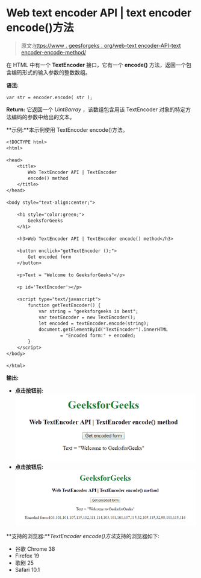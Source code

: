 # Web text encoder API | text encoder encode()方法

> 原文:[https://www . geesforgeks . org/web-text encoder-API-text encoder-encode-method/](https://www.geeksforgeeks.org/web-textencoder-api-textencoder-encode-method/)

在 HTML 中有一个 **TextEncoder** 接口，它有一个 **encode()** 方法，返回一个包含编码形式的输入参数的整数数组。

**语法:**

```htmlhtml
var str = encoder.encode( str );
```

**Return:** 它返回一个 *Uint8array* ，该数组包含用该 TextEncoder 对象的特定方法编码的参数中给出的文本。

**示例:**本示例使用 TextEncoder encode()方法。

```htmlhtml
<!DOCTYPE html>
<html>

<head>
    <title>
        Web TextEncoder API | TextEncoder
        encode() method
    </title>
</head>

<body style="text-align:center;">

    <h1 style="color:green;"> 
        GeeksforGeeks 
    </h1>

    <h3>Web TextEncoder API | TextEncoder encode() method</h3>

    <button onclick="getTextEncoder ();">
        Get encoded form
    </button>

    <p>Text = "Welcome to GeeksforGeeks"</p>

    <p id='TextEncoder'></p>

    <script type="text/javascript">
        function getTextEncoder() {
            var string = "geeksforgeeks is best";
            var textEncoder = new TextEncoder();
            let encoded = textEncoder.encode(string);
            document.getElementById("TextEncoder").innerHTML
                    = "Encoded form:" + encoded;
        }
    </script>
</body>

</html>
```

**输出:**

*   **点击按钮前:**
    ![](img/deff3fb7ef6b9f90e078c31aea19dcb2.png)
*   **点击按钮后:**
    ![](img/7ac1140002bd3a063d9306f269a4dc05.png)

**支持的浏览器:***TextEncoder encode()方法*支持的浏览器如下:

*   谷歌 Chrome 38
*   Firefox 19
*   歌剧 25
*   Safari 10.1
